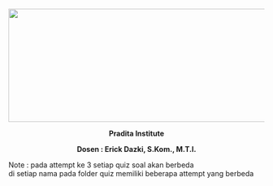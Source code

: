 <p>&nbsp;</p>
<p>&nbsp;</p>
<div>
  <center>
  <p align="center"><img src=https://i2.wp.com/nekonoto.net/wp-content/uploads/2018/01/yuru-camp.jpg?w=800 width=513 height=223 /></p>
  <p align="center"><strong> Pradita Institute </strong></p>
  <p align="center"><strong> Dosen : Erick Dazki, S.Kom., M.T.I. </strong></p>
</div>

Note : pada attempt ke 3 setiap quiz soal akan berbeda <br>
di setiap nama pada folder quiz memiliki beberapa attempt yang berbeda

